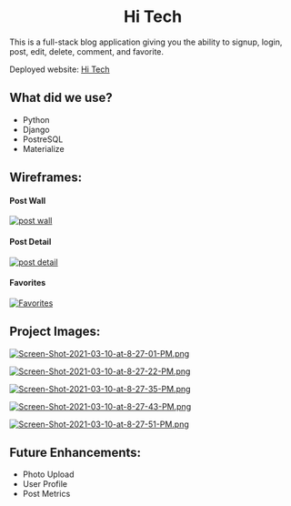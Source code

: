 <h1 align="center"> Hi Tech </h1>

This is a full-stack blog application giving you the ability to signup, login, post, edit, delete, comment, and favorite.

Deployed website: [Hi Tech](link)

## What did we use?

- Python
- Django
- PostreSQL
- Materialize

## Wireframes:

#### Post Wall

[![post wall](https://i.postimg.cc/V6LGq22D/Screen-Shot-2021-03-10-at-7-28-07-PM.png)](https://postimg.cc/NySkYCsH)

#### Post Detail

[![post detail](https://i.postimg.cc/cH9DXXSZ/Screen-Shot-2021-03-10-at-7-28-37-PM.png)](https://postimg.cc/62ZLQVq1)

#### Favorites

[![Favorites](https://i.postimg.cc/T1KtSgdb/Screen-Shot-2021-03-10-at-7-28-20-PM.png)](https://postimg.cc/RJz1J3nC)

## Project Images:

[![Screen-Shot-2021-03-10-at-8-27-01-PM.png](https://i.postimg.cc/LstHGgCn/Screen-Shot-2021-03-10-at-8-27-01-PM.png)](https://postimg.cc/WD4LkzPv)

[![Screen-Shot-2021-03-10-at-8-27-22-PM.png](https://i.postimg.cc/bw2YHB10/Screen-Shot-2021-03-10-at-8-27-22-PM.png)](https://postimg.cc/K1xymQq4)

[![Screen-Shot-2021-03-10-at-8-27-35-PM.png](https://i.postimg.cc/SKFSZfGB/Screen-Shot-2021-03-10-at-8-27-35-PM.png)](https://postimg.cc/rDj2sW3j)

[![Screen-Shot-2021-03-10-at-8-27-43-PM.png](https://i.postimg.cc/dtftCYZt/Screen-Shot-2021-03-10-at-8-27-43-PM.png)](https://postimg.cc/ykFHq2Tw)

[![Screen-Shot-2021-03-10-at-8-27-51-PM.png](https://i.postimg.cc/9F0QzMMn/Screen-Shot-2021-03-10-at-8-27-51-PM.png)](https://postimg.cc/8j8S0TLR)

## Future Enhancements:

- Photo Upload
- User Profile
- Post Metrics
